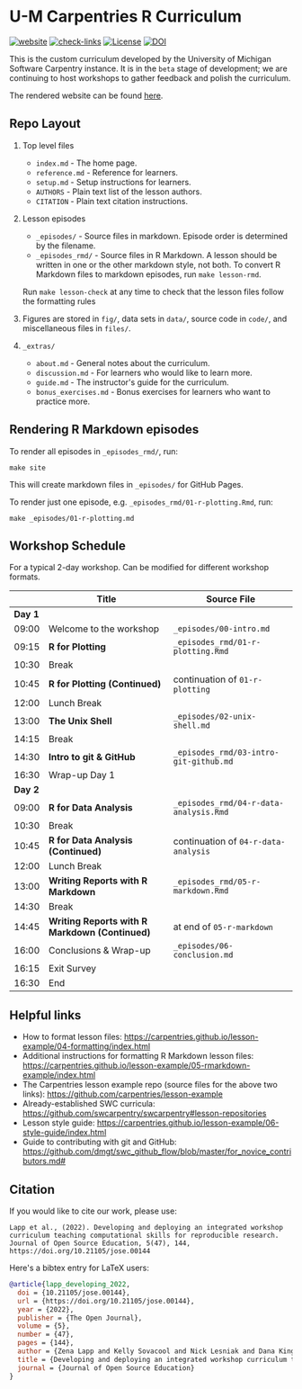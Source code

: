 # U-M Carpentries R Curriculum

[![website](https://github.com/UMCarpentries/intro-curriculum-r/actions/workflows/website.yml/badge.svg)](https://github.com/UMCarpentries/intro-curriculum-r/actions/workflows/website.yml)
[![check-links](https://github.com/UMCarpentries/intro-curriculum-r/actions/workflows/check-links.yml/badge.svg)](https://github.com/UMCarpentries/intro-curriculum-r/actions/workflows/check-links.yml)
[![License](https://img.shields.io/badge/License-MIT%2BCC--BY-blue)](LICENSE.md)
[![DOI](https://jose.theoj.org/papers/10.21105/jose.00144/status.svg)](https://doi.org/10.21105/jose.00144)

This is the custom curriculum developed by the University of Michigan Software
Carpentry instance.
It is in the `beta` stage of development; we are continuing to host workshops to
gather feedback and polish the curriculum.

The rendered website can be found [here](https://umcarpentries.github.io/intro-curriculum-r).

## Repo Layout

1. Top level files

    - `index.md` - The home page.
    - `reference.md` - Reference for learners.
    - `setup.md` - Setup instructions for learners.
    - `AUTHORS` - Plain text list of the lesson authors.
    - `CITATION` - Plain text citation instructions.

1. Lesson episodes

    - `_episodes/` - Source files in markdown. Episode order is determined by the filename.
    - `_episodes_rmd/` - Source files in R Markdown. A lesson should be written in one or the other markdown style, not both. To convert R Markdown files to markdown episodes, run `make lesson-rmd`.
    
    Run `make lesson-check` at any time
    to check that the lesson files follow the formatting rules

1. Figures are stored in `fig/`, data sets in `data/`, source code in `code/`, and miscellaneous files in `files/`.

1. `_extras/`

    - `about.md` - General notes about the curriculum.
    - `discussion.md` - For learners who would like to learn more.
    - `guide.md` - The instructor's guide for the curriculum.
    - `bonus_exercises.md` - Bonus exercises for learners who want to practice more.

## Rendering R Markdown episodes

To render all episodes in `_episodes_rmd/`, run:

```
make site
```

This will create markdown files in `_episodes/` for GitHub Pages.

To render just one episode, e.g. `_episodes_rmd/01-r-plotting.Rmd`, run:

```
make _episodes/01-r-plotting.md
```

## Workshop Schedule

For a typical 2-day workshop. Can be modified for different workshop formats.

|   | Title | Source File |
|---|-------|-------------|
| **Day 1** |   |
| 09:00 | Welcome to the workshop | `_episodes/00-intro.md` |
| 09:15 | **R for Plotting** | `_episodes_rmd/01-r-plotting.Rmd` |
| 10:30 | Break |  |
| 10:45 | **R for Plotting (Continued)** | continuation of `01-r-plotting` |
| 12:00 | Lunch Break |  |
| 13:00 | **The Unix Shell** | `_episodes/02-unix-shell.md` |
| 14:15 | Break |  |
| 14:30 | **Intro to git & GitHub** | `_episodes_rmd/03-intro-git-github.md` |
| 16:30 | Wrap-up Day 1 |  |
| **Day 2** |   |
| 09:00 | **R for Data Analysis** | `_episodes_rmd/04-r-data-analysis.Rmd` |
| 10:30 | Break |  |
| 10:45 | **R for Data Analysis (Continued)** | continuation of `04-r-data-analysis` |
| 12:00 | Lunch Break |  |
| 13:00 | **Writing Reports with R Markdown** | `_episodes_rmd/05-r-markdown.Rmd` |
| 14:30 | Break |  |
| 14:45 | **Writing Reports with R Markdown (Continued)** | at end of `05-r-markdown` |
| 16:00 | Conclusions & Wrap-up |  `_episodes/06-conclusion.md` |
| 16:15 | Exit Survey |   |
| 16:30 | End | |

## Helpful links

- How to format lesson files: https://carpentries.github.io/lesson-example/04-formatting/index.html
- Additional instructions for formatting R Markdown lesson files: https://carpentries.github.io/lesson-example/05-rmarkdown-example/index.html
- The Carpentries lesson example repo (source files for the above two links): https://github.com/carpentries/lesson-example
- Already-established SWC curricula: https://github.com/swcarpentry/swcarpentry#lesson-repositories
- Lesson style guide: https://carpentries.github.io/lesson-example/06-style-guide/index.html
- Guide to contributing with git and GitHub: https://github.com/dmgt/swc_github_flow/blob/master/for_novice_contributors.md#

## Citation

If you would like to cite our work, please use:

```
Lapp et al., (2022). Developing and deploying an integrated workshop 
curriculum teaching computational skills for reproducible research. 
Journal of Open Source Education, 5(47), 144, https://doi.org/10.21105/jose.00144
```

Here's a bibtex entry for LaTeX users:

```bib
@article{lapp_developing_2022,
  doi = {10.21105/jose.00144},
  url = {https://doi.org/10.21105/jose.00144},
  year = {2022},
  publisher = {The Open Journal},
  volume = {5},
  number = {47},
  pages = {144},
  author = {Zena Lapp and Kelly Sovacool and Nick Lesniak and Dana King and Catherine Barnier and Matthew Flickinger and Jule Krüger and Courtney Armour and Maya Lapp and Jason Tallant and Rucheng Diao and Morgan Oneka and Sarah Tomkovich and Jacqueline Anderson and Sarah Lucas and Patrick Schloss},
  title = {Developing and deploying an integrated workshop curriculum teaching computational skills for reproducible research},
  journal = {Journal of Open Source Education}
}
```
